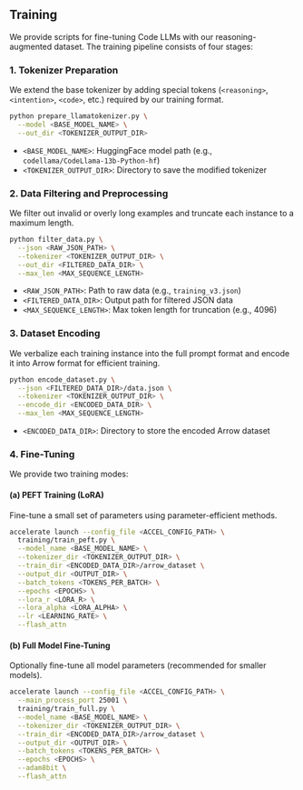 ## Training

We provide scripts for fine-tuning Code LLMs with our reasoning-augmented dataset. The training pipeline consists of four stages:

### 1. Tokenizer Preparation

We extend the base tokenizer by adding special tokens (`<reasoning>`, `<intention>`, `<code>`, etc.) required by our training format.

```bash
python prepare_llamatokenizer.py \
  --model <BASE_MODEL_NAME> \
  --out_dir <TOKENIZER_OUTPUT_DIR>
```

- `<BASE_MODEL_NAME>`: HuggingFace model path (e.g., `codellama/CodeLlama-13b-Python-hf`)
- `<TOKENIZER_OUTPUT_DIR>`: Directory to save the modified tokenizer

### 2. Data Filtering and Preprocessing

We filter out invalid or overly long examples and truncate each instance to a maximum length.

```bash
python filter_data.py \
  --json <RAW_JSON_PATH> \
  --tokenizer <TOKENIZER_OUTPUT_DIR> \
  --out_dir <FILTERED_DATA_DIR> \
  --max_len <MAX_SEQUENCE_LENGTH>
```

- `<RAW_JSON_PATH>`: Path to raw data (e.g., `training_v3.json`)
- `<FILTERED_DATA_DIR>`: Output path for filtered JSON data
- `<MAX_SEQUENCE_LENGTH>`: Max token length for truncation (e.g., 4096)

### 3. Dataset Encoding

We verbalize each training instance into the full prompt format and encode it into Arrow format for efficient training.

```bash
python encode_dataset.py \
  --json <FILTERED_DATA_DIR>/data.json \
  --tokenizer <TOKENIZER_OUTPUT_DIR> \
  --encode_dir <ENCODED_DATA_DIR> \
  --max_len <MAX_SEQUENCE_LENGTH>
```

- `<ENCODED_DATA_DIR>`: Directory to store the encoded Arrow dataset

### 4. Fine-Tuning

We provide two training modes:

#### (a) PEFT Training (LoRA)

Fine-tune a small set of parameters using parameter-efficient methods.

```bash
accelerate launch --config_file <ACCEL_CONFIG_PATH> \
  training/train_peft.py \
  --model_name <BASE_MODEL_NAME> \
  --tokenizer_dir <TOKENIZER_OUTPUT_DIR> \
  --train_dir <ENCODED_DATA_DIR>/arrow_dataset \
  --output_dir <OUTPUT_DIR> \
  --batch_tokens <TOKENS_PER_BATCH> \
  --epochs <EPOCHS> \
  --lora_r <LORA_R> \
  --lora_alpha <LORA_ALPHA> \
  --lr <LEARNING_RATE> \
  --flash_attn
```

#### (b) Full Model Fine-Tuning

Optionally fine-tune all model parameters (recommended for smaller models).

```bash
accelerate launch --config_file <ACCEL_CONFIG_PATH> \
  --main_process_port 25001 \
  training/train_full.py \
  --model_name <BASE_MODEL_NAME> \
  --tokenizer_dir <TOKENIZER_OUTPUT_DIR> \
  --train_dir <ENCODED_DATA_DIR>/arrow_dataset \
  --output_dir <OUTPUT_DIR> \
  --batch_tokens <TOKENS_PER_BATCH> \
  --epochs <EPOCHS> \
  --adam8bit \
  --flash_attn
```
